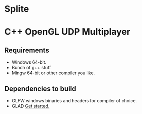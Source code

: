 # Splite
# C++ OpenGL UDP Multiplayer

## Requirements
* Windows 64-bit.
* Bunch of g++ stuff
* Mingw 64-bit or other compiler you like.

## Dependencies to build
* GLFW windows binaries and headers for compiler of choice.
* GLAD [Get started.](https://learnopengl.com/Getting-started/Creating-a-window)
